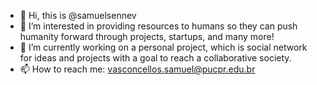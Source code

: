 - 👋 Hi, this is @samuelsennev
- 👀 I’m interested in providing resources to humans so they can push humanity forward through projects, startups, and many more!
- 🌱 I’m currently working on a personal project, which is social network for ideas and projects with a goal to reach a collaborative society.
- 📫 How to reach me: vasconcellos.samuel@pucpr.edu.br

<!---
samuelsennev/samuelsennev is a ✨ special ✨ repository because its `README.md` (this file) appears on your GitHub profile.
You can click the Preview link to take a look at your changes.
--->
